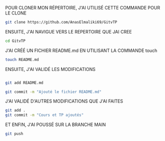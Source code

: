 POUR CLONER MON RÉPERTOIRE, J'AI UTILISÉ CETTE COMMANDE POUR LE CLONE

```bash
git clone https://github.com/AnasElmaliki69/GitvTP
```

ENSUITE, J'AI NAVIGUE VERS LE REPERTOIRE QUE JAI CREE

```bash
cd GitvTP
```

J'AI CRÉÉ UN FICHIER README.md EN UTILISANT LA COMMANDE touch

```bash
touch README.md
```

ENSUITE, J'AI VALIDÉ LES MODIFICATIONS

```bash

git add README.md

git commit -m "Ajouté le fichier README.md"
```

J'AI VALIDÉ D'AUTRES MODIFICATIONS QUE J'AI FAITES

```bash
git add .
git commit -m "Cours et TP ajoutés"
```

ET ENFIN, J'AI POUSSÉ SUR LA BRANCHE MAIN

```bash
git push
```